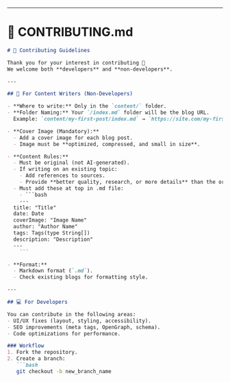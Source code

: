 
---

# 📄 CONTRIBUTING.md  

```markdown
# 🤝 Contributing Guidelines

Thank you for your interest in contributing 🎉  
We welcome both **developers** and **non-developers**.  

---

## 📝 For Content Writers (Non-Developers)

- **Where to write:** Only in the `content/` folder.  
- **Folder Naming:** Your `/index.md` folder will be the blog URL.  
  Example: `content/my-first-post/index.md` → `https://site.com/my-first-post/`  

- **Cover Image (Mandatory):**  
  - Add a cover image for each blog post.  
  - Image must be **optimized, compressed, and small in size**.  

- **Content Rules:**  
  - Must be original (not AI-generated).  
  - If writing on an existing topic:  
    - Add references to sources.  
    - Provide **better quality, research, or more details** than the original.  
  - Must add these at top in .md file:
    - ```bash
    ---
  title: "Title"
  date: Date
  coverImage: "Image Name"
  author: "Author Name"
  tags: Tags(type String[])
  description: "Description"
  ---
    ```

- **Format:**  
  - Markdown format (`.md`).  
  - Check existing blogs for formatting style.  

---

## 💻 For Developers

You can contribute in the following areas:
- UI/UX fixes (layout, styling, accessibility).  
- SEO improvements (meta tags, OpenGraph, schema).  
- Code optimizations for performance.  

### Workflow
1. Fork the repository.  
2. Create a branch:  
   ```bash
   git checkout -b new_branch_name
